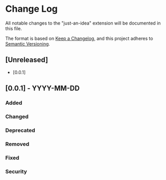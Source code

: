 # Change Log

All notable changes to the "just-an-idea" extension will be documented in this file.

The format is based on [Keep a Changelog](https://keepachangelog.com/en/1.0.0/),
and this project adheres to [Semantic Versioning](https://semver.org/spec/v2.0.0.html).

## [Unreleased]

- [0.0.1]

## [0.0.1] - YYYY-MM-DD

### Added

### Changed

### Deprecated

### Removed

### Fixed

### Security
